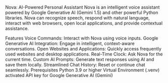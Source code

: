 Nova: AI-Powered Personal Assistant
Nova is an intelligent voice assistant powered by Google Generative AI (Gemini 1.5) and other powerful Python libraries. Nova can recognize speech, respond with natural language, interact with web browsers, open local applications, and provide contextual assistance.

Features
Voice Commands: Interact with Nova using voice inputs.
Google Generative AI Integration: Engage in intelligent, context-aware conversations.
Open Websites and Applications: Quickly access frequently used websites and desktop applications.
Real-Time Clock: Ask Nova for the current time.
Custom AI Prompts: Generate text responses using AI and save them locally.
Streamlined Chat History: Reset or continue chat seamlessly.
Prerequisites
Python 3.9 or higher
Virtual Environment (.venv) activated
API key for Google Generative AI (Gemini)
